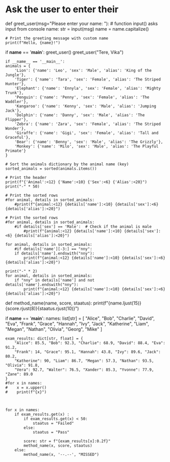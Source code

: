 
   # Ask the user to enter their
def greet_user(msg="Please enter your name: "):
    # function input() asks input from console
    name: str = input(msg)
    name = name.capitalize()

    # Print the greeting message with custom name
    print(f"Hello, {name}!")


if __name__ == '__main__':
    greet_user()
    greet_user("Tere, Vika")

    if __name__ == '__main__':
    animals = {
        'Lion': {'name': 'Leo', 'sex': 'Male', 'alias': 'King of the Jungle'},
        'Tiger': {'name': 'Tara', 'sex': 'Female', 'alias': 'The Striped Hunter'},
        'Elephant': {'name': 'Ennyla', 'sex': 'Female', 'alias': 'Mighty Trunk'},
        'Penguin': {'name': 'Penny', 'sex': 'Female', 'alias': 'The Waddler'},
        'Kangaroo': {'name': 'Kenny', 'sex': 'Male', 'alias': 'Jumping Jack'},
        'Dolphin': {'name': 'Danny', 'sex': 'Male', 'alias': 'The Flipper'},
        'Zebra': {'name': 'Zara', 'sex': 'Female', 'alias': 'The Striped Wonder'},
        'Giraffe': {'name': 'Gigi', 'sex': 'Female', 'alias': 'Tall and Graceful'},
        'Bear': {'name': 'Benny', 'sex': 'Male', 'alias': 'The Grizzly'},
        'Monkey': {'name': 'Milo', 'sex': 'Male', 'alias': 'The Playful Primate'}
    }

    # Sort the animals dictionary by the animal name (key)
    sorted_animals = sorted(animals.items())

    # Print the header
    print(f"{'Animal':<12} {'Name':<10} {'Sex':<6} {'Alias':<20}")
    print("-" * 50)

    # Print the sorted rows
    #for animal, details in sorted_animals:
        #print(f"{animal:<12} {details['name']:<10} {details['sex']:<6} {details['alias']:<20}")

    # Print the sorted rows
    #for animal, details in sorted_animals:
        #if details['sex'] == 'Male':  # Check if the animal is male
            #print(f"{animal:<12} {details['name']:<10} {details['sex']:<6} {details['alias']:<20}")

    for animal, details in sorted_animals:
        #if details['name'][-3:] == "nny":
        if details['name'].endswith("nny"):
            print(f"{animal:<12} {details['name']:<10} {details['sex']:<6} {details['alias']:<20}")

    print("-" * 2)
    for animal, details in sorted_animals:
        if "nny" in details['name'] and not details['name'].endswith("nny"):
            print(f"{animal:<12} {details['name']:<10} {details['sex']:<6} {details['alias']:<20}")

def method_name(name, score, staatus):
    print(f"{name.ljust(15)}{score.rjust(8)}{staatus.rjust(10)}")


if __name__ == '__main__':
    names: list[str] = [
        "Alice", "Bob", "Charlie", "David", "Eva", "Frank", "Grace", "Hannah", "Ivy",
        "Jack", "Katherine", "Liam", "Megan", "Nathan", "Olivia", "Georg", "Mike"
    ]

    exam_results: dict[str, float] = {
        "Alice": 85.5, "Bob": 92.3, "Charlie": 68.9, "David": 88.4, "Eva": 91.2,
        "Frank": 14, "Grace": 95.1, "Hannah": 43.8, "Ivy": 89.6, "Jack": 80.2,
        "Katherine": 90, "Liam": 86.7, "Megan": 57.3, "Nathan": 93.5, "Olivia": 91.8,
        "Vera": 92.7, "Walter": 76.5, "Xander": 85.3, "Yvonne": 77.9, "Zane": 89.0
    }
    #for x in names:
    #    x = x.upper()
    #    print(f"{x}")



    for x in names:
        if exam_results.get(x) :
            if exam_results.get(x) < 50:
                staatus = "Failed"
            else:
                staatus = "Pass"

            score: str = f"{exam_results[x]:0.2f}"
            method_name(x, score, staatus)
        else:
            method_name(x, '--.--', "MISSED")



